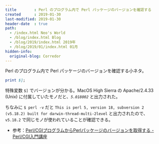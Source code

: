 ```yaml
---
title        : Perl のプログラム内で Perl パッケージのバージョンを確認する
created      : 2019-01-30
last-modified: 2019-01-30
header-date  : true
path:
  - /index.html Neo's World
  - /blog/index.html Blog
  - /blog/2019/index.html 2019年
  - /blog/2019/01/index.html 01月
hidden-info:
  original-blog: Corredor
---
```


Perl のプログラム内で Perl パッケージのバージョンを確認する小ネタ。

```perl
print $];
```

特殊変数 `$]` でバージョンが分かる。MacOS High Sierra の Apache/2.4.33 (Unix) に付属していたモノだと、_`5.018002`_ と出力された。

ちなみに `$ perl -v` だと `This is perl 5, version 18, subversion 2 (v5.18.2) built for darwin-thread-multi-2level` と出力されたので、`v5.18.2` で同じモノが使われていることが確認できる。

- 参考：[Perl/CGIプログラムからPerlパッケージのバージョンを取得する - Perl/CGI入門講座](http://kimurashuuichi.com/perl/memo/system_perl_version.html)
